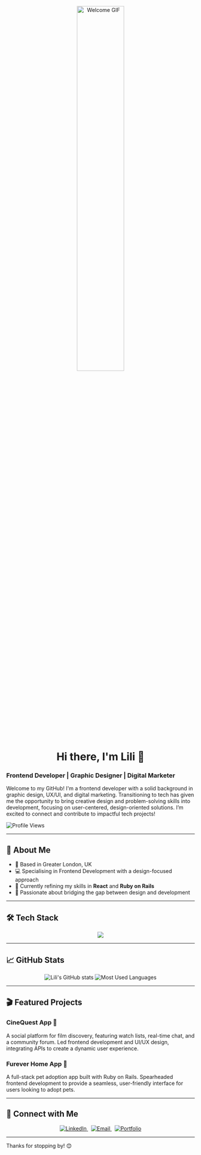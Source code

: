 <p align="center">
  <img src="https://i.giphy.com/media/v1.Y2lkPTc5MGI3NjExOG9uZ2t3ZnowbGtpZmNmanhkdTFzb3g4cXI2cHdpYTI5Z28yZWZoMSZlcD12MV9pbnRlcm5hbF9naWZfYnlfaWQmY3Q9Zw/lXHwJv89PvdN200Anr/giphy.gif" alt="Welcome GIF" width="50%" />
</p>

<h1 align="center">Hi there, I'm Lili 👋</h1>

### Frontend Developer | Graphic Designer | Digital Marketer

Welcome to my GitHub! I'm a frontend developer with a solid background in graphic design, UX/UI, and digital marketing. Transitioning to tech has given me the opportunity to bring creative design and problem-solving skills into development, focusing on user-centered, design-oriented solutions. I’m excited to connect and contribute to impactful tech projects!

![Profile Views](https://komarev.com/ghpvc/?username=lilixiao-git&color=grey)

---

## 🌟 About Me

- 📍 Based in Greater London, UK
- 💻 Specialising in Frontend Development with a design-focused approach
- 🌱 Currently refining my skills in **React** and **Ruby on Rails**
- 🎨 Passionate about bridging the gap between design and development

---

## 🛠️ Tech Stack

<p align="center">
  <img src="https://skillicons.dev/icons?i=html,css,javascript,react,rails,ruby,github,figma,photoshop&theme=light" />
</p>

---

## 📈 GitHub Stats

<p align="center">
  <img src="https://github-readme-stats.vercel.app/api?username=lilixiao-git&show_icons=true&theme=default" alt="Lili's GitHub stats" />
  <img src="https://github-readme-stats.vercel.app/api/top-langs/?username=lilixiao-git&layout=compact&theme=default" alt="Most Used Languages" />
</p>


---

## 🎬 Featured Projects

### CineQuest App 🎥
A social platform for film discovery, featuring watch lists, real-time chat, and a community forum. Led frontend development and UI/UX design, integrating APIs to create a dynamic user experience.

### Furever Home App 🐾
A full-stack pet adoption app built with Ruby on Rails. Spearheaded frontend development to provide a seamless, user-friendly interface for users looking to adopt pets.

---

## 🔗 Connect with Me

<div align="center">
  <a href="https://linkedin.com/in/lili-xiao" target="_blank">
    <img src="https://img.shields.io/badge/LinkedIn-000?logo=linkedin&logoColor=white&style=for-the-badge" alt="LinkedIn" />
  </a>
  &nbsp;
  <a href="mailto:llxiao.design@gmail.com" target="_blank">
    <img src="https://img.shields.io/badge/Email-000?logo=gmail&logoColor=white&style=for-the-badge" alt="Email" />
  </a>
  &nbsp;
  <a href="https://studiolx.uk" target="_blank">
    <img src="https://img.shields.io/badge/Portfolio-000?logo=dribbble&logoColor=white&style=for-the-badge" alt="Portfolio" />
  </a>
</div>

---

Thanks for stopping by! 😊
